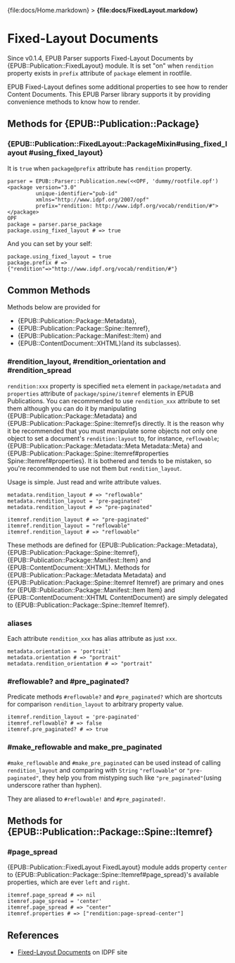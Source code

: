 {file:docs/Home.markdown} > **{file:docs/FixedLayout.markdow}**

Fixed-Layout Documents
======================

Since v0.1.4, EPUB Parser supports Fixed-Layout Documents by {EPUB::Publication::FixedLayout} module.
It is set "on" when `rendition` property exists in `prefix` attribute of `package` element in rootfile.

EPUB Fixed-Layout defines some additional properties to see how to render Content Documents. This EPUB Parser library supports it by providing convenience methods to know how to render.

Methods for {EPUB::Publication::Package}
----------------------------------------

### {EPUB::Publication::FixedLayout::PackageMixin#using_fixed_layout #using_fixed_layout}

It is `true` when `package@prefix` attribute has `rendition` property.

    parser = EPUB::Parser::Publication.new(<<OPF, 'dummy/rootfile.opf')
    <package version="3.0"
             unique-identifier="pub-id"
             xmlns="http://www.idpf.org/2007/opf"
             prefix="rendition: http://www.idpf.org/vocab/rendition/#">
    </package>
    OPF
    package = parser.parse_package
    package.using_fixed_layout # => true

And you can set by your self:

    package.using_fixed_layout = true
    package.prefix # => {"rendition"=>"http://www.idpf.org/vocab/rendition/#"}

Common Methods
--------------

Methods below are provided for

* {EPUB::Publication::Package::Metadata},
* {EPUB::Publication::Package::Spine::Itemref},
* {EPUB::Publication::Package::Manifest::Item} and
* {EPUB::ContentDocument::XHTML}(and its subclasses).

### #rendition_layout, #rendition_orientation and #rendition_spread

`rendition:xxx` property is specified `meta` element in `package/metadata` and `properties` attribute of `package/spine/itemref` elements in EPUB Publications. You can recommended to use `rendition_xxx` attribute to set them although you can do it by manipulating {EPUB::Publication::Package::Metadata} and {EPUB::Publication::Package::Spine::Itemref}s directly. It is the reason why it be recommended that you must manipulate some objects not only one object to set a document's `rendition:layout` to, for instance, `reflowable`; {EPUB::Publication::Package::Metadata::Meta Metadata::Meta} and {EPUB::Publication::Package::Spine::Itemref#properties Spine::Itemref#properties}. It is bothered and tends to be mistaken, so you're recommended to use not them but `rendition_layout`.

Usage is simple. Just read and write attribute values.

    metadata.rendition_layout # => "reflowable"
    metadata.rendition_layout = 'pre-paginated'
    metadata.rendition_layout # => "pre-paginated"
    
    itemref.rendition_layout # => "pre-paginated"
    itemref.rendition_layout = "reflowable"
    itemref.rendition_layout # => "reflowable"

These methods are defined for {EPUB::Publication::Package::Metadata}, {EPUB::Publication::Package::Spine::Itemref}, {EPUB::Publication::Package::Manifest::Item} and {EPUB::ContentDocument::XHTML}. Methods for {EPUB::Publication::Package::Metadata Metadata} and {EPUB::Publication::Package::Spine::Itemref Itemref} are primary and ones for {EPUB::Publication::Package::Manifest::Item Item} and {EPUB::ContentDocument::XHTML ContentDocument} are simply delegated to {EPUB::Publication::Package::Spine::Itemref Itemref}.

### aliases

Each attribute `rendition_xxx` has alias attribute as just `xxx`.

    metadata.orientation = 'portrait'
    metadata.orientation # => "portrait"
    metadata.rendition_orientation # => "portrait"

### #reflowable? and #pre_paginated?

Predicate methods `#reflowable?` and `#pre_paginated?` which are shortcuts for comparison `rendition_layout` to arbitrary property value.

    itemref.rendition_layout = 'pre-paginated'
    itemref.reflowable? # => false
    itemref.pre_paginated? # => true

### #make_reflowable and make_pre_paginated

`#make_reflowable` and `#make_pre_paginated` can be used instead of calling `rendition_layout` and comparing with `String` `"reflowable"` or `"pre-paginated"`, they help you from mistyping such like `"pre_paginated"`(using underscore rather than hyphen).

They are aliased to `#reflowable!` and `#pre_paginated!`.

Methods for {EPUB::Publication::Package::Spine::Itemref}
--------------------------------------------------------

### #page_spread

{EPUB::Publication::FixedLayout FixedLayout} module adds property `center` to {EPUB::Publication::Package::Spine::Itemref#page_spread}'s available properties, which are ever `left` and `right`.

    itemref.page_spread # => nil
    itemref.page_spread = 'center'
    itemref.page_spread # => "center"
    itemref.properties # => ["rendition:page-spread-center"]

References
----------

* [Fixed-Layout Documents][fixed-layout] on IDPF site

[fixed-layout]: http://www.idpf.org/epub/fxl/
